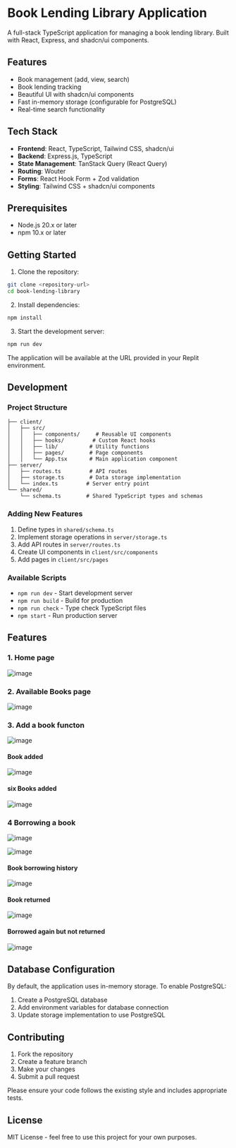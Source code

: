 # Book Lending Library Application

A full-stack TypeScript application for managing a book lending library. Built with React, Express, and shadcn/ui components.

## Features

-  Book management (add, view, search)
-  Book lending tracking
-  Beautiful UI with shadcn/ui components
-  Fast in-memory storage (configurable for PostgreSQL)
-  Real-time search functionality

## Tech Stack

- **Frontend**: React, TypeScript, Tailwind CSS, shadcn/ui
- **Backend**: Express.js, TypeScript
- **State Management**: TanStack Query (React Query)
- **Routing**: Wouter
- **Forms**: React Hook Form + Zod validation
- **Styling**: Tailwind CSS + shadcn/ui components

## Prerequisites

- Node.js 20.x or later
- npm 10.x or later

## Getting Started

1. Clone the repository:
```bash
git clone <repository-url>
cd book-lending-library
```

2. Install dependencies:
```bash
npm install
```

3. Start the development server:
```bash
npm run dev
```

The application will be available at the URL provided in your Replit environment.

## Development

### Project Structure

```
├── client/
│   ├── src/
│   │   ├── components/     # Reusable UI components
│   │   ├── hooks/         # Custom React hooks
│   │   ├── lib/          # Utility functions
│   │   ├── pages/        # Page components
│   │   └── App.tsx       # Main application component
├── server/
│   ├── routes.ts         # API routes
│   ├── storage.ts        # Data storage implementation
│   └── index.ts         # Server entry point
└── shared/
    └── schema.ts        # Shared TypeScript types and schemas
```

### Adding New Features

1. Define types in `shared/schema.ts`
2. Implement storage operations in `server/storage.ts`
3. Add API routes in `server/routes.ts`
4. Create UI components in `client/src/components`
5. Add pages in `client/src/pages`

### Available Scripts

- `npm run dev` - Start development server
- `npm run build` - Build for production
- `npm run check` - Type check TypeScript files
- `npm start` - Run production server

## Features

### 1. Home page
![image](https://github.com/user-attachments/assets/9a0b8098-c7c6-482d-b4d5-18c0902ab90b)

### 2. Available Books page
![image](https://github.com/user-attachments/assets/8e2e1b64-4c4e-43dc-8880-ea5169698c0e)

### 3. Add a book functon
![image](https://github.com/user-attachments/assets/e57b1e7d-5a75-41e9-9229-f011593463e3)

#### Book added
![image](https://github.com/user-attachments/assets/0d63436a-111c-47ad-adf3-f9c33fb24f00)

#### six Books added
![image](https://github.com/user-attachments/assets/05590447-bcfe-4336-b004-b83cd0b85452)

### 4 Borrowing a book
![image](https://github.com/user-attachments/assets/f075e898-9b91-4b4d-a2ad-dc95d1c23920)

![image](https://github.com/user-attachments/assets/4dcfe074-8c69-4d8f-8fca-80b4f7632756)

#### Book borrowing history
![image](https://github.com/user-attachments/assets/2aed2010-bb11-4357-8d0e-bfb01066f5bc)

#### Book returned 
![image](https://github.com/user-attachments/assets/d95f4ed0-7e7c-49cd-b2ae-1db04f18c45c)

#### Borrowed again but not returned
![image](https://github.com/user-attachments/assets/c48c11a7-921b-415c-bc57-1d774d0198f3)


## Database Configuration

By default, the application uses in-memory storage. To enable PostgreSQL:

1. Create a PostgreSQL database
2. Add environment variables for database connection
3. Update storage implementation to use PostgreSQL

## Contributing

1. Fork the repository
2. Create a feature branch
3. Make your changes
4. Submit a pull request

Please ensure your code follows the existing style and includes appropriate tests.

## License

MIT License - feel free to use this project for your own purposes.
